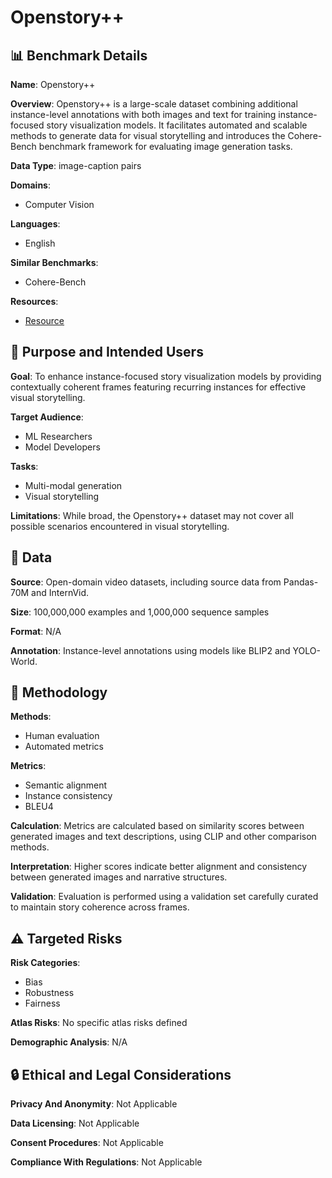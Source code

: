 # Openstory++

## 📊 Benchmark Details

**Name**: Openstory++

**Overview**: Openstory++ is a large-scale dataset combining additional instance-level annotations with both images and text for training instance-focused story visualization models. It facilitates automated and scalable methods to generate data for visual storytelling and introduces the Cohere-Bench benchmark framework for evaluating image generation tasks.

**Data Type**: image-caption pairs

**Domains**:
- Computer Vision

**Languages**:
- English

**Similar Benchmarks**:
- Cohere-Bench

**Resources**:
- [Resource](https://openstorypp.github.io/)

## 🎯 Purpose and Intended Users

**Goal**: To enhance instance-focused story visualization models by providing contextually coherent frames featuring recurring instances for effective visual storytelling.

**Target Audience**:
- ML Researchers
- Model Developers

**Tasks**:
- Multi-modal generation
- Visual storytelling

**Limitations**: While broad, the Openstory++ dataset may not cover all possible scenarios encountered in visual storytelling.

## 💾 Data

**Source**: Open-domain video datasets, including source data from Pandas-70M and InternVid.

**Size**: 100,000,000 examples and 1,000,000 sequence samples

**Format**: N/A

**Annotation**: Instance-level annotations using models like BLIP2 and YOLO-World.

## 🔬 Methodology

**Methods**:
- Human evaluation
- Automated metrics

**Metrics**:
- Semantic alignment
- Instance consistency
- BLEU4

**Calculation**: Metrics are calculated based on similarity scores between generated images and text descriptions, using CLIP and other comparison methods.

**Interpretation**: Higher scores indicate better alignment and consistency between generated images and narrative structures.

**Validation**: Evaluation is performed using a validation set carefully curated to maintain story coherence across frames.

## ⚠️ Targeted Risks

**Risk Categories**:
- Bias
- Robustness
- Fairness

**Atlas Risks**:
No specific atlas risks defined

**Demographic Analysis**: N/A

## 🔒 Ethical and Legal Considerations

**Privacy And Anonymity**: Not Applicable

**Data Licensing**: Not Applicable

**Consent Procedures**: Not Applicable

**Compliance With Regulations**: Not Applicable
